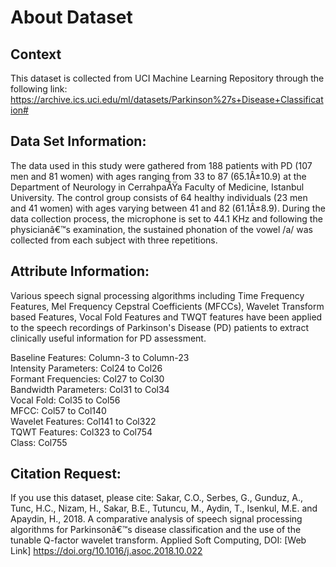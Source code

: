 # About Dataset

## Context
This dataset is collected from UCI Machine Learning Repository through the following link: https://archive.ics.uci.edu/ml/datasets/Parkinson%27s+Disease+Classification#

## Data Set Information:

The data used in this study were gathered from 188 patients with PD (107 men and 81 women) with ages ranging from 33 to 87 (65.1Â±10.9) at the Department of Neurology in CerrahpaÅŸa Faculty of Medicine, Istanbul University. The control group consists of 64 healthy individuals (23 men and 41 women) with ages varying between 41 and 82 (61.1Â±8.9). During the data collection process, the microphone is set to 44.1 KHz and following the physicianâ€™s examination, the sustained phonation of the vowel /a/ was collected from each subject with three repetitions.

## Attribute Information:

Various speech signal processing algorithms including Time Frequency Features, Mel Frequency Cepstral Coefficients (MFCCs), Wavelet Transform based Features, Vocal Fold Features and TWQT features have been applied to the speech recordings of Parkinson's Disease (PD) patients to extract clinically useful information for PD assessment.

Baseline Features: Column-3 to Column-23 <br/>
Intensity Parameters: Col24 to Col26 <br/>
Formant Frequencies: Col27 to Col30 <br/>
Bandwidth Parameters: Col31 to Col34 <br/>
Vocal Fold: Col35 to Col56 <br/>
MFCC: Col57 to Col140 <br/>
Wavelet Features: Col141 to Col322 <br/>
TQWT Features: Col323 to Col754 <br/>
Class: Col755 <br/>

## Citation Request:

If you use this dataset, please cite: Sakar, C.O., Serbes, G., Gunduz, A., Tunc, H.C., Nizam, H., Sakar, B.E., Tutuncu, M., Aydin, T., Isenkul, M.E. and Apaydin, H., 2018. A comparative analysis of speech signal processing algorithms for Parkinsonâ€™s disease classification and the use of the tunable Q-factor wavelet transform. Applied Soft Computing, DOI: [Web Link] https://doi.org/10.1016/j.asoc.2018.10.022